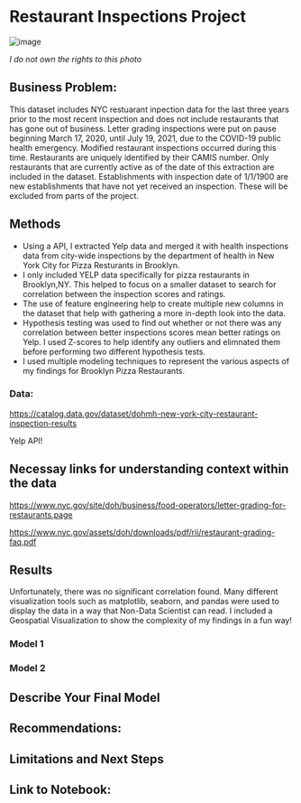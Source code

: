 # **Restaurant Inspections Project**

![image](https://github.com/user-attachments/assets/7c016f6b-36b0-4ae3-bf70-beacceac4709)

*I do not own the rights to this photo*

## **Business Problem:**

This dataset includes NYC restuarant inpection data for the last three years prior to the most recent inspection and does not include restaurants that has gone out of business. Letter grading inspections were put on pause beginning March 17, 2020, until July 19, 2021, due to the COVID-19 public health emergency. Modified restaurant inspections occurred during this time. Restaurants are uniquely identified by their CAMIS number. Only restaurants that are currently active as of the date of this extraction are included in the dataset. Establishments with inspection date of 1/1/1900 are new establishments that have not yet received an inspection. These will be excluded from parts of the project. 

## **Methods**

- Using a API, I extracted Yelp data and merged it with health inspections data from city-wide inspections by the department of health in New York City for Pizza Resturants in Brooklyn.
- I only included YELP data specifically for pizza restaurants in Brooklyn,NY. This helped to focus on a smaller dataset to search for correlation between the inspection scores and ratings.
- The use of  feature engineering help to create multiple new columns in the dataset that help with gathering a more in-depth look into the data.
- Hypothesis testing was used to find out whether or not there was any correlation between better inspections scores mean better ratings on Yelp. I used Z-scores to help identify any outliers and elimnated them before performing two different hypothesis tests.
- I used multiple modeling techniques to represent the various aspects of my findings for Brooklyn Pizza Restaurants.
   
### **Data:**

https://catalog.data.gov/dataset/dohmh-new-york-city-restaurant-inspection-results

Yelp API!

## **Necessay links for understanding context within the data**

https://www.nyc.gov/site/doh/business/food-operators/letter-grading-for-restaurants.page

https://www.nyc.gov/assets/doh/downloads/pdf/rii/restaurant-grading-faq.pdf

## **Results**

Unfortunately, there was no significant correlation found. Many different visualization tools such as matplotlib, seaborn, and pandas were used to display the data in a way that Non-Data Scientist can read. I included a Geospatial Visualization to show the complexity of my findings in a fun way!

### Model 1

### Model 2

## **Describe Your Final Model**

## **Recommendations:**

## **Limitations and Next Steps**

## **Link to Notebook:**
